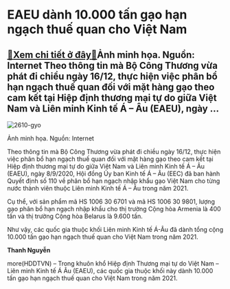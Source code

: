 EAEU dành 10.000 tấn gạo hạn ngạch thuế quan cho Việt Nam
=========================================================

[:gift:Xem chi tiết ở đây:gift:](https://hddtvn.com/eaeu-danh-10-000-tan-gao-han-ngach-thue-quan-cho-viet-nam/)Ảnh minh họa. Nguồn: Internet Theo thông tin mà Bộ Công Thương vừa phát đi chiều ngày 16/12, thực hiện việc phân bổ hạn ngạch thuế quan đối với mặt hàng gạo theo cam kết tại Hiệp định thương mại tự do giữa Việt Nam và Liên minh Kinh tế Á – Âu (EAEU), ngày …
-----------------------------------------------------------------------------------------------------------------------------------------------------------------------------------------------------------------------------------------------------------------





![2610-gyo](https://hddtvn.com/wp-content/uploads/2021/01/2610_gYo.jpg "Dù đã tăng lên đáng kể, nhưng giá xuất khẩu gạo vẫn chưa tương xứng  với giá trị thực")


Ảnh minh họa. Nguồn: Internet



Theo thông tin mà Bộ Công Thương vừa phát đi chiều ngày 16/12, thực hiện việc phân bổ hạn ngạch thuế quan đối với mặt hàng gạo theo cam kết tại Hiệp định thương mại tự do giữa Việt Nam và Liên minh Kinh tế Á – Âu (EAEU), ngày 8/9/2020, Hội đồng Ủy ban Kinh tế Á – Âu (EEC) đã ban hành Quyết định số 110 về phân bổ hạn ngạch nhập khẩu gạo Việt Nam cho từng nước thành viên thuộc Liên minh Kinh tế Á – Âu trong năm 2021.


Cụ thể, với sản phẩm mã HS 1006 30 6701 và mã HS 1006 30 9801, lượng gạo phân bổ hạn ngạch nhập khẩu cho thị trường Cộng hòa Armenia là 400 tấn và thị trường Cộng hòa Belarus là 9.600 tấn.


Như vậy, các quốc gia thuộc khối Liên minh Kinh tế Á-Âu đã dành tổng cộng 10.000 tấn gạo hạn ngạch thuế quan cho Việt Nam trong năm 2021.




**Thanh Nguyễn**



more(HDDTVN) – Trong khuôn khổ Hiệp định Thương mại tự do Việt Nam – Liên minh Kinh tế Á Âu (EAEU), các quốc gia thuộc khối này dành 10.000 tấn gạo hạn ngạch thuế quan cho Việt Nam trong năm 2021.

